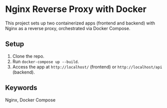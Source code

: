 # Nginx Reverse Proxy with Docker

This project sets up two containerized apps (frontend and backend) with Nginx as a reverse proxy, orchestrated via Docker Compose.

## Setup
1. Clone the repo.
2. Run `docker-compose up --build`.
3. Access the app at `http://localhost/` (frontend) or `http://localhost/api` (backend).

## Keywords
Nginx, Docker Compose